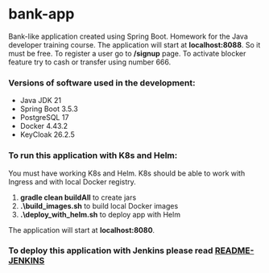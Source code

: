 # bank-app

Bank-like application created using Spring Boot. Homework for the Java developer training course.
The application will start at **localhost:8088**. So it must be free.
To register a user go to **/signup** page.
To activate blocker feature try to cash or transfer using number 666. 

### Versions of software used in the development:

* Java JDK 21
* Spring Boot 3.5.3
* PostgreSQL 17
* Docker 4.43.2
* KeyCloak 26.2.5

### **To run this application with K8s and Helm:**

You must have working K8s and Helm. K8s should be able to work with Ingress and with local Docker registry.

1. **gradle clean buildAll** to create jars
2. **.\build_images.sh** to build local Docker images
3. **.\deploy_with_helm.sh** to deploy app with Helm

The application will start at **localhost:8080**.

### **To deploy this application with Jenkins please read [README-JENKINS](./README-JENKINS.md)**